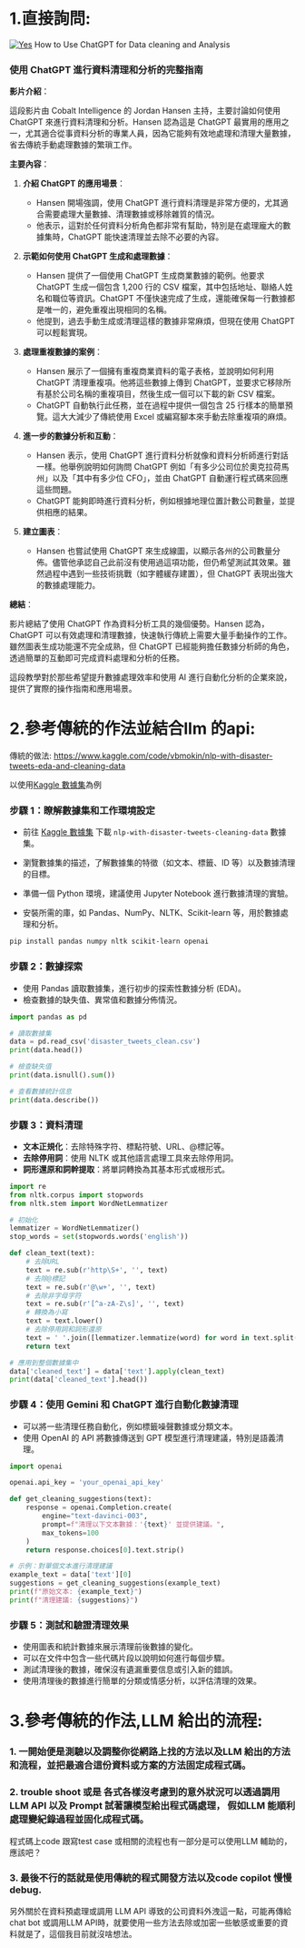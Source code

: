 # 1.直接詢問:

[![Yes](https://img.youtube.com/vi/ikYnjQYB0ug/0.jpg)](https://www.youtube.com/watch?v=ikYnjQYB0ug)
How to Use ChatGPT for Data cleaning and Analysis

### 使用 ChatGPT 進行資料清理和分析的完整指南

**影片介紹**：

這段影片由 Cobalt Intelligence 的 Jordan Hansen 主持，主要討論如何使用 ChatGPT 來進行資料清理和分析。Hansen 認為這是 ChatGPT 最實用的應用之一，尤其適合從事資料分析的專業人員，因為它能夠有效地處理和清理大量數據，省去傳統手動處理數據的繁瑣工作。

**主要內容**：

1. **介紹 ChatGPT 的應用場景**：
   - Hansen 開場強調，使用 ChatGPT 進行資料清理是非常方便的，尤其適合需要處理大量數據、清理數據或移除雜質的情況。
   - 他表示，這對於任何資料分析角色都非常有幫助，特別是在處理龐大的數據集時，ChatGPT 能快速清理並去除不必要的內容。

2. **示範如何使用 ChatGPT 生成和處理數據**：
   - Hansen 提供了一個使用 ChatGPT 生成商業數據的範例。他要求 ChatGPT 生成一個包含 1,200 行的 CSV 檔案，其中包括地址、聯絡人姓名和職位等資訊。ChatGPT 不僅快速完成了生成，還能確保每一行數據都是唯一的，避免重複出現相同的名稱。
   - 他提到，過去手動生成或清理這樣的數據非常麻煩，但現在使用 ChatGPT 可以輕鬆實現。

3. **處理重複數據的案例**：
   - Hansen 展示了一個擁有重複商業資料的電子表格，並說明如何利用 ChatGPT 清理重複項。他將這些數據上傳到 ChatGPT，並要求它移除所有基於公司名稱的重複項目，然後生成一個可以下載的新 CSV 檔案。
   - ChatGPT 自動執行此任務，並在過程中提供一個包含 25 行樣本的簡單預覽。這大大減少了傳統使用 Excel 或編寫腳本來手動去除重複項的麻煩。

4. **進一步的數據分析和互動**：
   - Hansen 表示，使用 ChatGPT 進行資料分析就像和資料分析師進行對話一樣。他舉例說明如何詢問 ChatGPT 例如「有多少公司位於奧克拉荷馬州」以及「其中有多少位 CFO」，並由 ChatGPT 自動運行程式碼來回應這些問題。
   - ChatGPT 能夠即時進行資料分析，例如根據地理位置計數公司數量，並提供相應的結果。

5. **建立圖表**：
   - Hansen 也嘗試使用 ChatGPT 來生成線圖，以顯示各州的公司數量分佈。儘管他承認自己此前沒有使用過這項功能，但仍希望測試其效果。雖然過程中遇到一些技術挑戰（如字體緩存建置），但 ChatGPT 表現出強大的數據處理能力。

**總結**：

影片總結了使用 ChatGPT 作為資料分析工具的幾個優勢。Hansen 認為，ChatGPT 可以有效處理和清理數據，快速執行傳統上需要大量手動操作的工作。雖然圖表生成功能還不完全成熟，但 ChatGPT 已經能夠擔任數據分析師的角色，透過簡單的互動即可完成資料處理和分析的任務。

這段教學對於那些希望提升數據處理效率和使用 AI 進行自動化分析的企業來說，提供了實際的操作指南和應用場景。

# 2.參考傳統的作法並結合llm 的api:

傳統的做法: https://www.kaggle.com/code/vbmokin/nlp-with-disaster-tweets-eda-and-cleaning-data

以使用[Kaggle 數據集](https://www.kaggle.com/datasets/vbmokin/nlp-with-disaster-tweets-cleaning-data/data)為例

### 步驟 1：瞭解數據集和工作環境設定
- 前往 [Kaggle 數據集](https://www.kaggle.com/datasets/vbmokin/nlp-with-disaster-tweets-cleaning-data/data) 下載 `nlp-with-disaster-tweets-cleaning-data` 數據集。
- 瀏覽數據集的描述，了解數據集的特徵（如文本、標籤、ID 等）以及數據清理的目標。

- 準備一個 Python 環境，建議使用 Jupyter Notebook 進行數據清理的實驗。
- 安裝所需的庫，如 Pandas、NumPy、NLTK、Scikit-learn 等，用於數據處理和分析。

```bash
pip install pandas numpy nltk scikit-learn openai
```

### 步驟 2：數據探索
- 使用 Pandas 讀取數據集，進行初步的探索性數據分析 (EDA)。
- 檢查數據的缺失值、異常值和數據分佈情況。

```python
import pandas as pd

# 讀取數據集
data = pd.read_csv('disaster_tweets_clean.csv')
print(data.head())

# 檢查缺失值
print(data.isnull().sum())

# 查看數據統計信息
print(data.describe())
```

### 步驟 3：資料清理
- **文本正規化**：去除特殊字符、標點符號、URL、@標記等。
- **去除停用詞**：使用 NLTK 或其他語言處理工具來去除停用詞。
- **詞形還原和詞幹提取**：將單詞轉換為其基本形式或根形式。

```python
import re
from nltk.corpus import stopwords
from nltk.stem import WordNetLemmatizer

# 初始化
lemmatizer = WordNetLemmatizer()
stop_words = set(stopwords.words('english'))

def clean_text(text):
    # 去除URL
    text = re.sub(r'http\S+', '', text)
    # 去除@標記
    text = re.sub(r'@\w+', '', text)
    # 去除非字母字符
    text = re.sub(r'[^a-zA-Z\s]', '', text)
    # 轉換為小寫
    text = text.lower()
    # 去除停用詞和詞形還原
    text = ' '.join([lemmatizer.lemmatize(word) for word in text.split() if word not in stop_words])
    return text

# 應用到整個數據集中
data['cleaned_text'] = data['text'].apply(clean_text)
print(data['cleaned_text'].head())
```

### 步驟 4：使用 Gemini 和 ChatGPT 進行自動化數據清理
- 可以將一些清理任務自動化，例如標籤噪聲數據或分類文本。
- 使用 OpenAI 的 API 將數據傳送到 GPT 模型進行清理建議，特別是語義清理。

```python
import openai

openai.api_key = 'your_openai_api_key'

def get_cleaning_suggestions(text):
    response = openai.Completion.create(
        engine="text-davinci-003",
        prompt=f"清理以下文本數據：'{text}' 並提供建議。",
        max_tokens=100
    )
    return response.choices[0].text.strip()

# 示例：對單個文本進行清理建議
example_text = data['text'][0]
suggestions = get_cleaning_suggestions(example_text)
print(f"原始文本: {example_text}")
print(f"清理建議: {suggestions}")
```

### 步驟 5：測試和驗證清理效果
- 使用圖表和統計數據來展示清理前後數據的變化。
- 可以在文件中包含一些代碼片段以說明如何進行每個步驟。
- 測試清理後的數據，確保沒有遺漏重要信息或引入新的錯誤。
- 使用清理後的數據進行簡單的分類或情感分析，以評估清理的效果。



# 3.參考傳統的作法,LLM 給出的流程:

### 1. 一開始便是測驗以及調整你從網路上找的方法以及LLM 給出的方法和流程，並把最適合這份資料或方案的方法固定成程式碼。

### 2. trouble shoot 或是 各式各樣沒考慮到的意外狀況可以透過調用 LLM API 以及 Prompt 試著讓模型給出程式碼處理， 假如LLM 能順利處理變紀錄過程並固化成程式碼。

程式碼上code 跟寫test case 或相關的流程也有一部分是可以使用LLM 輔助的，應該吧？

### 3. 最後不行的話就是使用傳統的程式開發方法以及code copilot 慢慢debug.

另外關於在資料預處理或調用 LLM API 導致的公司資料外洩這一點，可能再傳給chat bot 或調用LLM API時，就要使用一些方法去除或加密一些敏感或重要的資料就是了，這個我目前就沒啥想法。